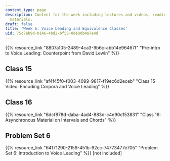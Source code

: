 ```yaml
---
content_type: page
description: Content for the week including lectures and videos, readings, and asynchronous
  materials.
draft: false
title: 'Week 6: Voice Leading and Equivalence Classes'
uid: 75c7ab9d-0146-4bd2-bf55-0de80b4a7e4d
---
```

{{% resource_link "8807a105-2489-4ca3-9b6c-abb14e96467f" "Pre-intro to Voice Leading: Counterpoint from David Lewin" %}}

## Class 15

{{% resource_link "af4f45f0-f003-4099-9817-f19ec6d2eceb" "Class 15 Video: Encoding Corpora and Voice Leading" %}}

## Class 16

{{% resource_link "6dcf878d-daba-4ad4-883d-c4e90c153831" "Class 16: Asynchronous Material on Intervals and Chords" %}}

## Problem Set 6

{{% resource_link "64171290-2159-451b-92cc-74773477e705" "Problem Set 6: Introduction to Voice Leading" %}} \[not included\]